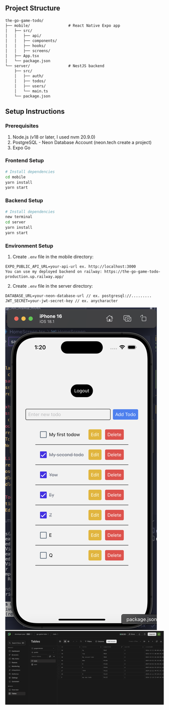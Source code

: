 ## Project Structure

```
the-go-game-todo/
├── mobile/                 # React Native Expo app
│   ├── src/
│   │   ├── api/
│   │   ├── components/
│   │   ├── hooks/
│   │   ├── screens/
│   ├── App.tsx
│   └── package.json
└── server/                 # NestJS backend
    ├── src/
    │   ├── auth/
    │   ├── todos/
    │   ├── users/
    │   └── main.ts
    └── package.json
```

## Setup Instructions

### Prerequisites

1. Node.js (v18 or later, I used nvm 20.9.0)
2. PostgreSQL - Neon Database Account (neon.tech create a project)
3. Expo Go

### Frontend Setup

```bash
# Install dependencies
cd mobile
yarn install
yarn start
```

### Backend Setup

```bash
# Install dependencies
new terminal
cd server
yarn install
yarn start
```

### Environment Setup

1. Create `.env` file in the mobile directory:

```
EXPO_PUBLIC_API_URL=your-api-url ex. http://localhost:3000
You can use my deployed backend on railway: https://the-go-game-todo-production.up.railway.app/
```

2. Create `.env` file in the server directory:

```
DATABASE_URL=your-neon-database-url // ex. postgresql://.........
JWT_SECRET=your-jwt-secret-key // ex. anycharacter
```

![Project Screenshot](./screenshots/expo.png)
![DB Screenshot](./screenshots/db.png)
